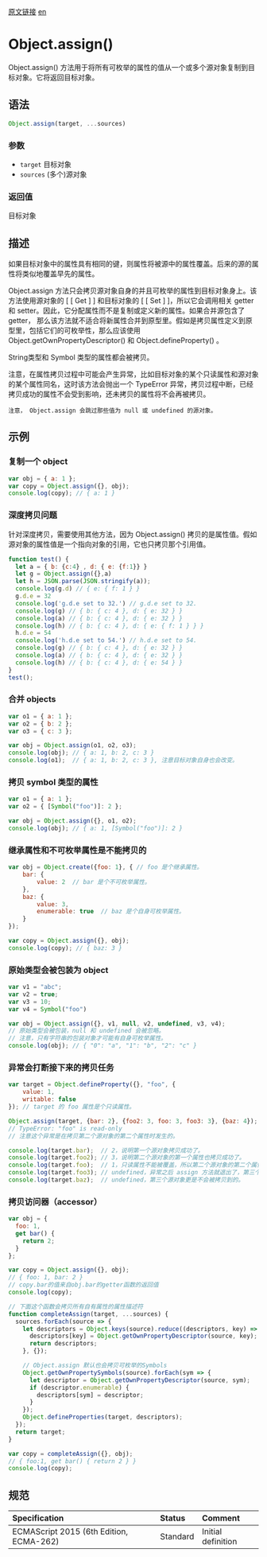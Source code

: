 <a href="https://developer.mozilla.org/zh-CN/docs/Web/JavaScript/Reference/Global_Objects/Object/assign" target="_blank">原文链接</a>
<a href="https://developer.mozilla.org/en-US/docs/Web/JavaScript/Reference/Global_Objects/Object/assign" target="_blank">en</a>

# Object.assign()

Object.assign() 方法用于将所有可枚举的属性的值从一个或多个源对象复制到目标对象。它将返回目标对象。

## 语法

```javascript
Object.assign(target, ...sources)
```

### 参数

* `target` 目标对象
* `sources` (多个)源对象

### 返回值

目标对象

## 描述

如果目标对象中的属性具有相同的键，则属性将被源中的属性覆盖。后来的源的属性将类似地覆盖早先的属性。

Object.assign 方法只会拷贝源对象自身的并且可枚举的属性到目标对象身上。该方法使用源对象的 \[ \[ Get \] \] 和目标对象的
\[ \[ Set \] \]，所以它会调用相关 getter 和 setter。因此，它分配属性而不是复制或定义新的属性。如果合并源包含了 getter，
那么该方法就不适合将新属性合并到原型里。假如是拷贝属性定义到原型里，包括它们的可枚举性，那么应该使用 Object.getOwnPropertyDescriptor()
和 Object.defineProperty() 。

String类型和 Symbol 类型的属性都会被拷贝。

注意，在属性拷贝过程中可能会产生异常，比如目标对象的某个只读属性和源对象的某个属性同名，这时该方法会抛出一个 TypeError
异常，拷贝过程中断，已经拷贝成功的属性不会受到影响，还未拷贝的属性将不会再被拷贝。

`注意， Object.assign 会跳过那些值为 null 或 undefined 的源对象。`

## 示例

### 复制一个 object

```javascript
var obj = { a: 1 };
var copy = Object.assign({}, obj);
console.log(copy); // { a: 1 }
```

### 深度拷贝问题

针对深度拷贝，需要使用其他方法，因为 Object.assign() 拷贝的是属性值。假如源对象的属性值是一个指向对象的引用，它也只拷贝那个引用值。

```javascript
function test() {
  let a = { b: {c:4} , d: { e: {f:1}} }
  let g = Object.assign({},a)
  let h = JSON.parse(JSON.stringify(a));
  console.log(g.d) // { e: { f: 1 } }
  g.d.e = 32
  console.log('g.d.e set to 32.') // g.d.e set to 32.
  console.log(g) // { b: { c: 4 }, d: { e: 32 } }
  console.log(a) // { b: { c: 4 }, d: { e: 32 } }
  console.log(h) // { b: { c: 4 }, d: { e: { f: 1 } } }
  h.d.e = 54
  console.log('h.d.e set to 54.') // h.d.e set to 54.
  console.log(g) // { b: { c: 4 }, d: { e: 32 } }
  console.log(a) // { b: { c: 4 }, d: { e: 32 } }
  console.log(h) // { b: { c: 4 }, d: { e: 54 } }
}
test();
```

### 合并 objects

```javascript
var o1 = { a: 1 };
var o2 = { b: 2 };
var o3 = { c: 3 };

var obj = Object.assign(o1, o2, o3);
console.log(obj); // { a: 1, b: 2, c: 3 }
console.log(o1);  // { a: 1, b: 2, c: 3 }, 注意目标对象自身也会改变。
```

### 拷贝 symbol 类型的属性

```javascript
var o1 = { a: 1 };
var o2 = { [Symbol("foo")]: 2 };

var obj = Object.assign({}, o1, o2);
console.log(obj); // { a: 1, [Symbol("foo")]: 2 }
```

### 继承属性和不可枚举属性是不能拷贝的

```javascript
var obj = Object.create({foo: 1}, { // foo 是个继承属性。
    bar: {
        value: 2  // bar 是个不可枚举属性。
    },
    baz: {
        value: 3,
        enumerable: true  // baz 是个自身可枚举属性。
    }
});

var copy = Object.assign({}, obj);
console.log(copy); // { baz: 3 }
```

### 原始类型会被包装为 object

```javascript
var v1 = "abc";
var v2 = true;
var v3 = 10;
var v4 = Symbol("foo")

var obj = Object.assign({}, v1, null, v2, undefined, v3, v4);
// 原始类型会被包装，null 和 undefined 会被忽略。
// 注意，只有字符串的包装对象才可能有自身可枚举属性。
console.log(obj); // { "0": "a", "1": "b", "2": "c" }
```

### 异常会打断接下来的拷贝任务

```javascript
var target = Object.defineProperty({}, "foo", {
    value: 1,
    writable: false
}); // target 的 foo 属性是个只读属性。

Object.assign(target, {bar: 2}, {foo2: 3, foo: 3, foo3: 3}, {baz: 4});
// TypeError: "foo" is read-only
// 注意这个异常是在拷贝第二个源对象的第二个属性时发生的。

console.log(target.bar);  // 2，说明第一个源对象拷贝成功了。
console.log(target.foo2); // 3，说明第二个源对象的第一个属性也拷贝成功了。
console.log(target.foo);  // 1，只读属性不能被覆盖，所以第二个源对象的第二个属性拷贝失败了。
console.log(target.foo3); // undefined，异常之后 assign 方法就退出了，第三个属性是不会被拷贝到的。
console.log(target.baz);  // undefined，第三个源对象更是不会被拷贝到的。
```

### 拷贝访问器（accessor）

```javascript
var obj = {
  foo: 1,
  get bar() {
    return 2;
  }
};

var copy = Object.assign({}, obj);
// { foo: 1, bar: 2 }
// copy.bar的值来自obj.bar的getter函数的返回值
console.log(copy);

// 下面这个函数会拷贝所有自有属性的属性描述符
function completeAssign(target, ...sources) {
  sources.forEach(source => {
    let descriptors = Object.keys(source).reduce((descriptors, key) => {
      descriptors[key] = Object.getOwnPropertyDescriptor(source, key);
      return descriptors;
    }, {});

    // Object.assign 默认也会拷贝可枚举的Symbols
    Object.getOwnPropertySymbols(source).forEach(sym => {
      let descriptor = Object.getOwnPropertyDescriptor(source, sym);
      if (descriptor.enumerable) {
        descriptors[sym] = descriptor;
      }
    });
    Object.defineProperties(target, descriptors);
  });
  return target;
}

var copy = completeAssign({}, obj);
// { foo:1, get bar() { return 2 } }
console.log(copy);
```

## 规范

| Specification                           | Status   | Comment            |
|:----------------------------------------|:---------|:-------------------|
| ECMAScript 2015 (6th Edition, ECMA-262) | Standard | Initial definition |